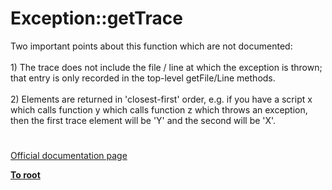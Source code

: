 # Exception::getTrace




<div class="phpcode"><span class="html">
Two important points about this function which are not documented:<br><br>1) The trace does not include the file / line at which the exception is thrown; that entry is only recorded in the top-level getFile/Line methods.<br><br>2) Elements are returned in &apos;closest-first&apos; order, e.g. if you have a script x which calls function y which calls function z which throws an exception, then the first trace element will be &apos;Y&apos; and the second will be &apos;X&apos;.</span>
</div>
  

#

[Official documentation page](https://www.php.net/manual/en/exception.gettrace.php)

**[To root](/)**
